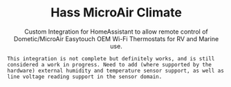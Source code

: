 <h1 align="center">Hass MicroAir Climate</h1>


<p align="center">
    Custom Integration for HomeAssistant to allow remote control of Dometic/MicroAir Easytouch OEM Wi-Fi Thermostats for RV and Marine use.

    This integration is not complete but definitely works, and is still considered a work in progress. Need to add (where supported by the hardware) external humidity and temperature sensor support, as well as line voltage reading support in the sensor domain.
</p>
